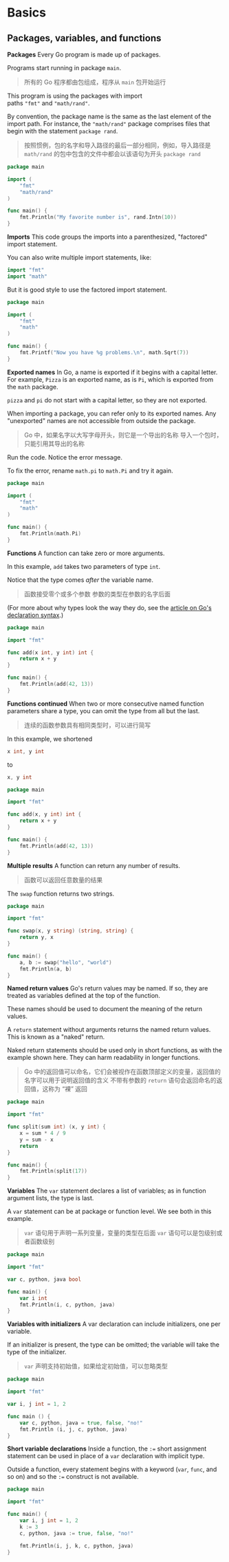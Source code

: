 # Basics
## Packages, variables, and functions
**Packages**
Every Go program is made up of packages.

Programs start running in package `main`.

>  所有的 Go 程序都由包组成，程序从 `main` 包开始运行

This program is using the packages with import paths `"fmt"` and `"math/rand"`.

By convention, the package name is the same as the last element of the import path. For instance, the `"math/rand"` package comprises files that begin with the statement `package rand`.
>  按照惯例，包的名字和导入路径的最后一部分相同，例如，导入路径是 `math/rand` 的包中包含的文件中都会以该语句为开头 `package rand`

```go
package main

import (
    "fmt"
    "math/rand"
)

func main() {
    fmt.Println("My favorite number is", rand.Intn(10))
}
```

**Imports**
This code groups the imports into a parenthesized, "factored" import statement.

You can also write multiple import statements, like:

```go
import "fmt"
import "math"
```

But it is good style to use the factored import statement.

```go
package main

import (
    "fmt"
    "math"
)

func main() {
    fmt.Printf("Now you have %g problems.\n", math.Sqrt(7))
}
```

**Exported names**
In Go, a name is exported if it begins with a capital letter. For example, `Pizza` is an exported name, as is `Pi`, which is exported from the `math` package.

`pizza` and `pi` do not start with a capital letter, so they are not exported.

When importing a package, you can refer only to its exported names. Any "unexported" names are not accessible from outside the package.

>  Go 中，如果名字以大写字母开头，则它是一个导出的名称
>  导入一个包时，只能引用其导出的名称

Run the code. Notice the error message.

To fix the error, rename `math.pi` to `math.Pi` and try it again.

```go
package main

import (
    "fmt"
    "math"
)

func main() {
    fmt.Println(math.Pi)
}
```

**Functions**
A function can take zero or more arguments.

In this example, `add` takes two parameters of type `int`.

Notice that the type comes _after_ the variable name.

>  函数接受零个或多个参数
>  参数的类型在参数的名字后面

(For more about why types look the way they do, see the [article on Go's declaration syntax](https://go.dev/blog/gos-declaration-syntax).)

```go
package main

import "fmt"

func add(x int, y int) int {
    return x + y
}

func main() {
    fmt.Println(add(42, 13))
}
```

**Functions continued**
When two or more consecutive named function parameters share a type, you can omit the type from all but the last.
>  连续的函数参数具有相同类型时，可以进行简写

In this example, we shortened

```go
x int, y int
```

to

```go
x, y int
```

```go
package main

import "fmt"

func add(x, y int) int {
    return x + y
}

func main() {
    fmt.Println(add(42, 13))
}
```

**Multiple results**
A function can return any number of results.
>  函数可以返回任意数量的结果

The `swap` function returns two strings.

```go
package main

import "fmt"

func swap(x, y string) (string, string) {
    return y, x
}

func main() {
    a, b := swap("hello", "world")
    fmt.Println(a, b)
}
```

**Named return values**
Go's return values may be named. If so, they are treated as variables defined at the top of the function.

These names should be used to document the meaning of the return values.

A `return` statement without arguments returns the named return values. This is known as a "naked" return.

Naked return statements should be used only in short functions, as with the example shown here. They can harm readability in longer functions.

>  Go 中的返回值可以命名，它们会被视作在函数顶部定义的变量，返回值的名字可以用于说明返回值的含义
>  不带有参数的 `return` 语句会返回命名的返回值，这称为 “裸” 返回

```go
package main

import "fmt"

func split(sum int) (x, y int) {
    x = sum * 4 / 9
    y = sum - x
    return
}

func main() {
    fmt.Println(split(17))
}
```

**Variables**
The `var` statement declares a list of variables; as in function argument lists, the type is last.

A `var` statement can be at package or function level. We see both in this example.

>  `var` 语句用于声明一系列变量，变量的类型在后面
>  `var` 语句可以是包级别或者函数级别

```go
package main

import "fmt"

var c, python, java bool

func main() {
    var i int
    fmt.Println(i, c, python, java)
}
```

**Variables with initializers**
A var declaration can include initializers, one per variable.

If an initializer is present, the type can be omitted; the variable will take the type of the initializer.

>  `var` 声明支持初始值，如果给定初始值，可以忽略类型

```go
package main

import "fmt"

var i, j int = 1, 2

func main () {
	var c, python, java = true, false, "no!"
	fmt.Println (i, j, c, python, java)
}
```

**Short variable declarations**
Inside a function, the `:=` short assignment statement can be used in place of a `var` declaration with implicit type.

Outside a function, every statement begins with a keyword (`var`, `func`, and so on) and so the `:=` construct is not available.

```go
package main

import "fmt"

func main() {
    var i, j int = 1, 2
    k := 3
    c, python, java := true, false, "no!"

    fmt.Println(i, j, k, c, python, java)
}
```